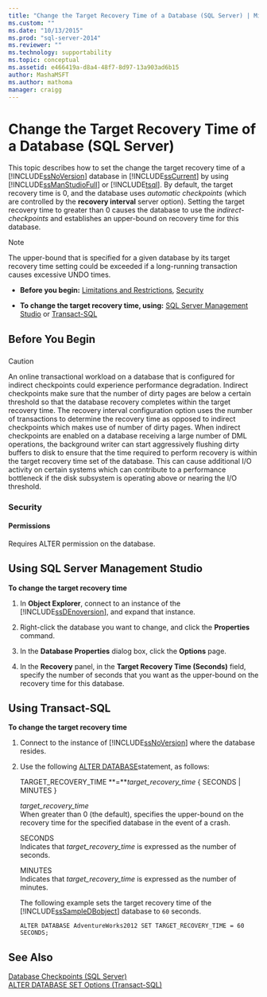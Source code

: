 ```yaml
---
title: "Change the Target Recovery Time of a Database (SQL Server) | Microsoft Docs"
ms.custom: ""
ms.date: "10/13/2015"
ms.prod: "sql-server-2014"
ms.reviewer: ""
ms.technology: supportability
ms.topic: conceptual
ms.assetid: e466419a-d8a4-48f7-8d97-13a903ad6b15
author: MashaMSFT
ms.author: mathoma
manager: craigg
---
```

# Change the Target Recovery Time of a Database (SQL Server)
  This topic describes how to set the change the target recovery time of a [!INCLUDE[ssNoVersion](../../includes/ssnoversion-md.md)] database in [!INCLUDE[ssCurrent](../../includes/sscurrent-md.md)] by using [!INCLUDE[ssManStudioFull](../../includes/ssmanstudiofull-md.md)] or [!INCLUDE[tsql](../../includes/tsql-md.md)]. By default, the target recovery time is 0, and the database uses *automatic checkpoints* (which are controlled by the **recovery interval** server option). Setting the target recovery time to greater than 0 causes the database to use the *indirect-checkpoints* and establishes an upper-bound on recovery time for this database.  
  
> [!NOTE]  
>  The upper-bound that is specified for a given database by its target recovery time setting could be exceeded if a long-running transaction causes excessive UNDO times.  
  
-   **Before you begin:**  [Limitations and Restrictions](#Restrictions), [Security](#Security)  
  
-   **To change the target recovery time, using:**  [SQL Server Management Studio](#SSMSProcedure) or [Transact-SQL](#TsqlProcedure)  
  
##  <a name="BeforeYouBegin"></a> Before You Begin  
  
###  <a name="Restrictions"></a>  
  
> [!CAUTION]  
>  An online transactional workload on a database that is configured for indirect checkpoints could experience performance degradation. Indirect checkpoints make sure that the number of dirty pages are below a certain threshold so that the database recovery completes within the target recovery time. The recovery interval configuration option uses the number of transactions to determine the recovery time as opposed to indirect checkpoints which makes use of number of dirty pages. When indirect checkpoints are enabled on a database receiving a large number of DML operations, the background writer can start aggressively flushing dirty buffers to disk to ensure that the time required to perform recovery is within the target recovery time set of the database. This can cause additional I/O activity on certain systems which can contribute to a performance bottleneck if the disk subsystem is operating above or nearing the I/O threshold.  
  
###  <a name="Security"></a> Security  
  
####  <a name="Permissions"></a> Permissions  
 Requires ALTER permission on the database.  
  
##  <a name="SSMSProcedure"></a> Using SQL Server Management Studio  
 **To change the target recovery time**  
  
1.  In **Object Explorer**, connect to an instance of the [!INCLUDE[ssDEnoversion](../../includes/ssdenoversion-md.md)], and expand that instance.  
  
2.  Right-click the database you want to change, and click the **Properties** command.  
  
3.  In the **Database Properties** dialog box, click the **Options** page.  
  
4.  In the **Recovery** panel, in the **Target Recovery Time (Seconds)** field, specify the number of seconds that you want as the upper-bound on the recovery time for this database.  
  
##  <a name="TsqlProcedure"></a> Using Transact-SQL  
 **To change the target recovery time**  
  
1.  Connect to the instance of [!INCLUDE[ssNoVersion](../../includes/ssnoversion-md.md)] where the database resides.  
  
2.  Use the following [ALTER DATABASE](/sql/t-sql/statements/alter-database-transact-sql-set-options)statement, as follows:  
  
     TARGET_RECOVERY_TIME **=***target_recovery_time* { SECONDS | MINUTES }  
  
     *target_recovery_time*  
     When greater than 0 (the default), specifies the upper-bound on the recovery time for the specified database in the event of a crash.  
  
     SECONDS  
     Indicates that *target_recovery_time* is expressed as the number of seconds.  
  
     MINUTES  
     Indicates that *target_recovery_time* is expressed as the number of minutes.  
  
     The following example sets the target recovery time of the [!INCLUDE[ssSampleDBobject](../../includes/sssampledbobject-md.md)] database to `60` seconds.  
  
    ```  
    ALTER DATABASE AdventureWorks2012 SET TARGET_RECOVERY_TIME = 60 SECONDS;  
    ```  
  
## See Also  
 [Database Checkpoints &#40;SQL Server&#41;](database-checkpoints-sql-server.md)   
 [ALTER DATABASE SET Options &#40;Transact-SQL&#41;](/sql/t-sql/statements/alter-database-transact-sql-set-options)  
  
  
